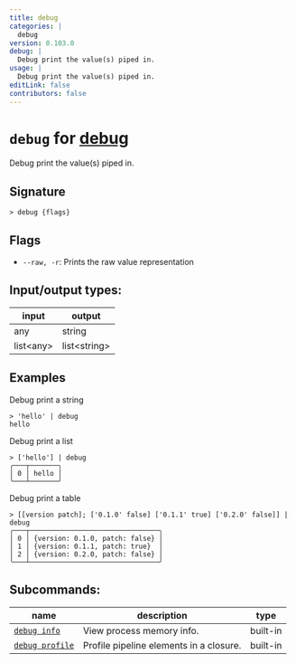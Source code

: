 ```yaml
---
title: debug
categories: |
  debug
version: 0.103.0
debug: |
  Debug print the value(s) piped in.
usage: |
  Debug print the value(s) piped in.
editLink: false
contributors: false
---
```

<!-- This file is automatically generated. Please edit the command in https://github.com/nushell/nushell instead. -->

# `debug` for [debug](/commands/categories/debug.md)

<div class='command-title'>Debug print the value(s) piped in.</div>

## Signature

```> debug {flags} ```

## Flags

 -  `--raw, -r`: Prints the raw value representation


## Input/output types:

| input     | output       |
| --------- | ------------ |
| any       | string       |
| list\<any\> | list\<string\> |
## Examples

Debug print a string
```nu
> 'hello' | debug
hello
```

Debug print a list
```nu
> ['hello'] | debug
╭───┬───────╮
│ 0 │ hello │
╰───┴───────╯

```

Debug print a table
```nu
> [[version patch]; ['0.1.0' false] ['0.1.1' true] ['0.2.0' false]] | debug
╭───┬────────────────────────────────╮
│ 0 │ {version: 0.1.0, patch: false} │
│ 1 │ {version: 0.1.1, patch: true}  │
│ 2 │ {version: 0.2.0, patch: false} │
╰───┴────────────────────────────────╯

```


## Subcommands:

| name                                               | description                             | type     |
| -------------------------------------------------- | --------------------------------------- | -------- |
| [`debug info`](/commands/docs/debug_info.md)       | View process memory info.               | built-in |
| [`debug profile`](/commands/docs/debug_profile.md) | Profile pipeline elements in a closure. | built-in |